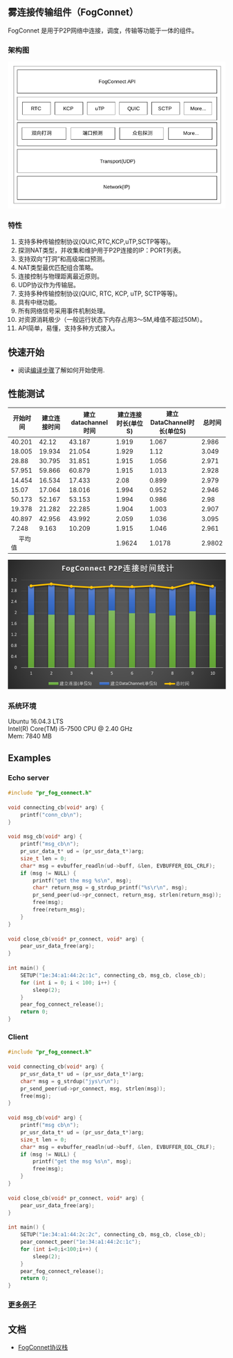 ## 雾连接传输组件（FogConnet）

FogConnet 是用于P2P网络中连接，调度，传输等功能于一体的组件。

### 架构图
![fog_connectstack](./doc/images/fogconnectstack.png)

### 特性
1. 支持多种传输控制协议(QUIC,RTC,KCP,uTP,SCTP等等)。
2. 探测NAT类型，并收集和维护用于P2P连接的IP：PORT列表。
3. 支持双向“打洞”和高级端口预测。
4. NAT类型最优匹配组合策略。
5. 连接控制与物理距离最近原则。
6. UDP协议作为传输层。
7. 支持多种传输控制协议(QUIC, RTC, KCP, uTP, SCTP等等)。
8. 具有中继功能。
9. 所有网络信号采用事件机制处理。
10. 对资源消耗极少（一般运行状态下内存占用3～5M,峰值不超过50M）。
11. API简单，易懂，支持多种方式接入。

## 快速开始
- 阅读[编译步骤](doc/getting_started.md)了解如何开始使用.

## 性能测试

|开始时间 | 建立连接时间 | 建立datachannel时间|建立连接时长(单位S)|建立DataChannel时长(单位S)|总时间|
| ------- | ------- | --------- | --------- | ------------ | ---------- |
|40.201|42.12|43.187|1.919|1.067|2.986|
|18.005|19.934|21.054|1.929|1.12|3.049|　
|28.88|30.795|31.851|1.915|1.056|2.971|
|57.951|59.866|60.879|1.915|1.013|2.928|　
|14.454|16.534|17.433|2.08|0.899|2.979|　
|15.07|17.064|18.016|1.994|0.952|2.946|
|50.173|52.167|	53.153|1.994|0.986|2.98|
|19.378|21.282|22.285|1.904|1.003|2.907|　
|40.897|42.956|43.992|2.059|1.036|3.095|　
|7.248|9.163|10.209|1.915|1.046|2.961|
|　	平均值|||1.9624|1.0178|2.9802|

![benchmark](doc/images/P2P建立连接时间.png)

### 系统环境
Ubuntu 16.04.3 LTS \
Intel(R) Core(TM) i5-7500 CPU @ 2.40 GHz \
Mem: 7840 MB
## Examples

### Echo server
```C
#include "pr_fog_connect.h"

void connecting_cb(void* arg) {
    printf("conn_cb\n");
}

void msg_cb(void* arg) {
    printf("msg_cb\n");
    pr_usr_data_t* ud = (pr_usr_data_t*)arg;
    size_t len = 0;
    char* msg = evbuffer_readln(ud->buff, &len, EVBUFFER_EOL_CRLF);
    if (msg != NULL) {
        printf("get the msg %s\n", msg);
        char* return_msg = g_strdup_printf("%s\r\n", msg);
        pr_send_peer(ud->pr_connect, return_msg, strlen(return_msg));
        free(msg);
        free(return_msg);
    }
}

void close_cb(void* pr_connect, void* arg) {
    pear_usr_data_free(arg);
}

int main() {
    SETUP("1e:34:a1:44:2c:1c", connecting_cb, msg_cb, close_cb);
    for (int i = 0; i < 100; i++) {
        sleep(2);
    }
    pear_fog_connect_release();
    return 0;
}
```
### Client

```C
#include "pr_fog_connect.h"

void connecting_cb(void* arg) {
    pr_usr_data_t* ud = (pr_usr_data_t*)arg;
    char* msg = g_strdup("jys\r\n");
    pr_send_peer(ud->pr_connect, msg, strlen(msg));
    free(msg);
}

void msg_cb(void* arg) {
    printf("msg cb\n");
    pr_usr_data_t* ud = (pr_usr_data_t*)arg;
    size_t len = 0;
    char* msg = evbuffer_readln(ud->buff, &len, EVBUFFER_EOL_CRLF);
    if (msg != NULL) {
        printf("get the msg %s\n", msg);
        free(msg);
    }
}

void close_cb(void* pr_connect, void* arg) {
    pear_usr_data_free(arg);
}

int main() {
    SETUP("1e:34:a1:44:2c:2c", connecting_cb, msg_cb, close_cb);
    pear_connect_peer("1e:34:a1:44:2c:1c");
    for (int i=0;i<100;i++) {
        sleep(2);
    }
    pear_fog_connect_release();
    return 0;
}
```
### [更多例子](https://github.com/PearInc/FogConnect/tree/master/examples)

## 文档
- [FogConnet协议栈](doc/PTP-Connect协议栈.md)


